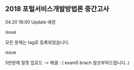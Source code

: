 ## 2018 포털서비스개발방법론 중간고사 

04.20 16:00 Update 예정 

issue

모든 문제는 tag로 등록되었습니다.

issue 

5번문제 잘못 업로드 -> 해결 : ( exam5 brach 참조부탁드립니다..)

